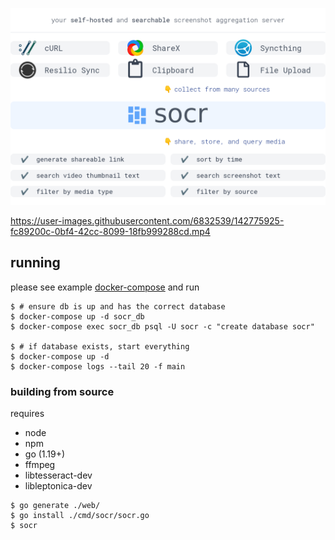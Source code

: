 ![](.github/socr.png?v=2)

<https://user-images.githubusercontent.com/6832539/142775925-fc89200c-0bf4-42cc-8099-18fb999288cd.mp4>

## running

please see example [docker-compose](./docker-compose.yml) and run

```shell
$ # ensure db is up and has the correct database
$ docker-compose up -d socr_db
$ docker-compose exec socr_db psql -U socr -c "create database socr"

$ # if database exists, start everything
$ docker-compose up -d
$ docker-compose logs --tail 20 -f main
```

### building from source

requires

- node
- npm
- go (1.19+)
- ffmpeg
- libtesseract-dev
- libleptonica-dev

```shell
$ go generate ./web/
$ go install ./cmd/socr/socr.go
$ socr
```
